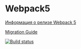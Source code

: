 # Webpack5

[Информация о релизе Webpack 5](https://webpack.js.org/blog/2020-10-10-webpack-5-release/)

[Migration Guide](https://webpack.js.org/migrate/5/)

[![Build status](https://ci.appveyor.com/api/projects/status/xf47otu0kil2y3a5/branch/master?svg=true)](https://ci.appveyor.com/project/Estelelendil/e2e-2)


